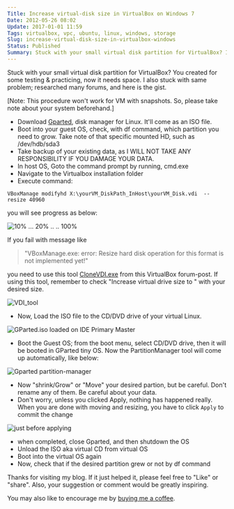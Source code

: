 ```yaml
---
Title: Increase virtual-disk size in VirtualBox on Windows 7
Date: 2012-05-26 08:02
Update: 2017-01-01 11:59
Tags: virtualbox, vpc, ubuntu, linux, windows, storage
Slug: increase-virtual-disk-size-in-virtualbox-windows
Status: Published
Summary: Stuck with your small virtual disk partition for VirtualBox? I also stuck with same problem; researched many forums, and here is the gist. Find out how.
---
```


Stuck with your small virtual disk partition for VirtualBox? You created for some testing & practicing, now it needs space. I also stuck with same problem; researched many forums, and here is the gist.

[Note: This procedure won't work for VM with snapshots. So, please take note about your system beforehand.]

 * Download [Gparted](http://gparted.org/download.php), disk manager for Linux. It'll come as an ISO file.
 * Boot into your guest OS, check,  with df command,  which partition you need to grow. Take note of that specific mounted HD, such as /dev/hdb/sda3
 * Take backup of your existing data, as I WILL NOT TAKE ANY RESPONSIBILITY IF YOU DAMAGE YOUR DATA.
 * In host OS, Goto the command prompt by running, cmd.exe
 * Navigate to the Virtualbox installation folder
 * Execute command:

`VBoxManage modifyhd X:\yourVM_DiskPath_InHost\yourVM_Disk.vdi  --resize 40960`

  you will see progress as below:

![10% ... 20% .. .. 100%](http://i.imgur.com/iYORelg.png)

  If you fail with message like

> "VBoxManage.exe: error: Resize hard disk operation for this format is not implemented yet!"

  you need to use this tool [CloneVDI.exe](https://forums.virtualbox.org/download/file.php?id=7579) from this VirtualBox forum-post. If using this tool, remember to check "Increase virtual drive size to " with your desired size.

![VDI_tool](http://i.imgur.com/YB49ZVk.png)

 * Now, Load the ISO file to the CD/DVD drive of your virtual Linux.

![GParted.iso loaded on IDE Primary Master](http://i.imgur.com/UKyPkl8.png)

 * Boot the Guest OS; from the boot menu, select CD/DVD drive, then it will be booted in GParted tiny OS. Now the PartitionManager tool will come up automatically, like below:

![Gparted partition-manager](http://i.imgur.com/aK9kAtK.jpg)

 * Now "shrink/Grow" or "Move" your desired partion, but be careful. Don't rename any of them. Be careful about your data.
 * Don't worry, unless you clicked Apply, nothing has happened really. When you are done with moving and resizing, you have to click `Apply` to commit the change

![just before applying](http://i.imgur.com/wUMCHVQ.jpg)

 * when completed, close Gparted, and then shutdown the OS
 * Unload the ISO aka virtual CD from virtual OS
 * Boot into the virtual OS again
 * Now, check that if the desired partition grew or not by df command

Thanks for visiting my blog. If it just helped it, please feel free to "Like" or "share".  Also, your suggestion or comment would be greatly inspiring.

You may also like to encourage me by [buying me a coffee](https://paypal.me/KhaledMonsoor/).
